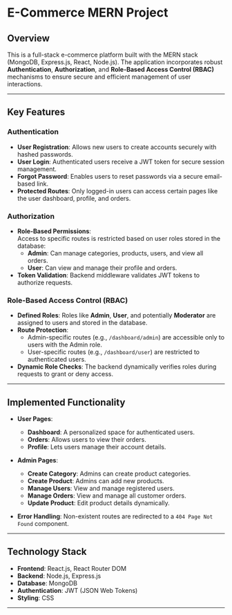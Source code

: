 # E-Commerce MERN Project

## Overview
This is a full-stack e-commerce platform built with the MERN stack (MongoDB, Express.js, React, Node.js). The application incorporates robust **Authentication**, **Authorization**, and **Role-Based Access Control (RBAC)** mechanisms to ensure secure and efficient management of user interactions.

---

## Key Features

### **Authentication**
- **User Registration**: Allows new users to create accounts securely with hashed passwords.
- **User Login**: Authenticated users receive a JWT token for secure session management.
- **Forgot Password**: Enables users to reset passwords via a secure email-based link.
- **Protected Routes**: Only logged-in users can access certain pages like the user dashboard, profile, and orders.

### **Authorization**
- **Role-Based Permissions**:  
  Access to specific routes is restricted based on user roles stored in the database:
  - **Admin**: Can manage categories, products, users, and view all orders.
  - **User**: Can view and manage their profile and orders.
- **Token Validation**: Backend middleware validates JWT tokens to authorize requests.

### **Role-Based Access Control (RBAC)**
- **Defined Roles**: Roles like **Admin**, **User**, and potentially **Moderator** are assigned to users and stored in the database.
- **Route Protection**:  
  - Admin-specific routes (e.g., `/dashboard/admin`) are accessible only to users with the Admin role.
  - User-specific routes (e.g., `/dashboard/user`) are restricted to authenticated users.
- **Dynamic Role Checks**: The backend dynamically verifies roles during requests to grant or deny access.

---

## Implemented Functionality
- **User Pages**:  
  - **Dashboard**: A personalized space for authenticated users.  
  - **Orders**: Allows users to view their orders.  
  - **Profile**: Lets users manage their account details.

- **Admin Pages**:  
  - **Create Category**: Admins can create product categories.  
  - **Create Product**: Admins can add new products.  
  - **Manage Users**: View and manage registered users.  
  - **Manage Orders**: View and manage all customer orders.  
  - **Update Product**: Edit product details dynamically.

- **Error Handling**: Non-existent routes are redirected to a `404 Page Not Found` component.

---

## Technology Stack
- **Frontend**: React.js, React Router DOM
- **Backend**: Node.js, Express.js
- **Database**: MongoDB
- **Authentication**: JWT (JSON Web Tokens)
- **Styling**: CSS

---


